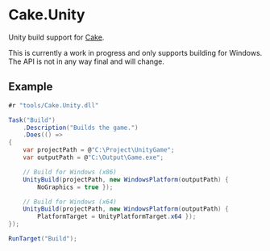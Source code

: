 Cake.Unity
==========

Unity build support for [Cake](https://github.com/cake-build/cake).

This is currently a work in progress and only supports building for Windows.   
The API is not in any way final and will change.

Example
-------

```csharp
#r "tools/Cake.Unity.dll"

Task("Build")
	.Description("Builds the game.")
	.Does(() =>
{
	var projectPath = @"C:\Project\UnityGame";
	var outputPath = @"C:\Output\Game.exe";

	// Build for Windows (x86)
	UnityBuild(projectPath, new WindowsPlatform(outputPath) { 
		NoGraphics = true });

	// Build for Windows (x64)
	UnityBuild(projectPath, new WindowsPlatform(outputPath) { 
		PlatformTarget = UnityPlatformTarget.x64 });
});

RunTarget("Build");
```
